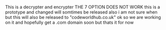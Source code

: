 This is a decrypter and encrypter
THE 7 OPTION DOES NOT WORK
this is a prototype and changed will somtimes be released also i am not sure when but this will also be released to "codeworldhub.co.uk" ok so we are working on it and hopefully get a .com domain soon but thats it for now
